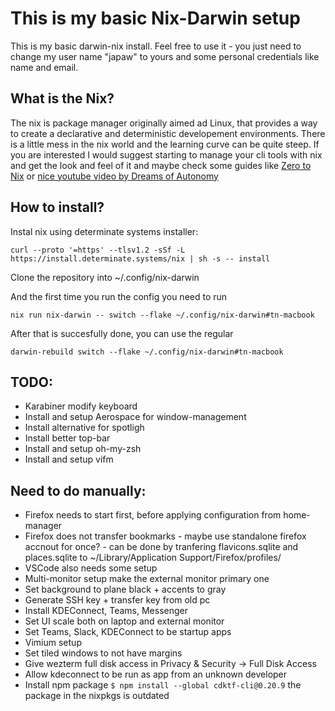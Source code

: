 # This is my basic Nix-Darwin setup

This is my basic darwin-nix install. Feel free to use it - you just need to change my user name "japaw" to yours and some personal credentials like name and email.

## What is the Nix?

The nix is package manager originally aimed ad Linux, that provides a way to create a declarative and deterministic developement environments. There is a little mess in the nix world and the learning curve can be quite steep. If you are interested I would suggest starting to manage your cli tools with nix and get the look and feel of it and maybe check some guides like [Zero to Nix](https://zero-to-nix.com/) or [nice youtube video by Dreams of Autonomy](https://www.youtube.com/watch?v=Z8BL8mdzWHI)

## How to install?

Instal nix using determinate systems installer:

```
curl --proto '=https' --tlsv1.2 -sSf -L https://install.determinate.systems/nix | sh -s -- install
```

Clone the repository into ~/.config/nix-darwin

And the first time you run the config you need to run
```
nix run nix-darwin -- switch --flake ~/.config/nix-darwin#tn-macbook
```

After that is succesfully done, you can use the regular 
```
darwin-rebuild switch --flake ~/.config/nix-darwin#tn-macbook
```

## TODO:
 - Karabiner modify keyboard
 - Install and setup Aerospace for window-management
 - Install alternative for spotligh
 - Install better top-bar
 - Install and setup oh-my-zsh
 - Install and setup vifm 

## Need to do manually:
 - Firefox needs to start first, before applying configuration from home-manager
 - Firefox does not transfer bookmarks - maybe use standalone firefox accnout for once? - can be done by tranfering flavicons.sqlite and places.sqlite to ~/Library/Application Support/Firefox/profiles/<profile name>
 - VSCode also needs some setup
 - Multi-monitor setup make the external monitor primary one
 - Set background to plane black + accents to gray
 - Generate SSH key + transfer key from old pc
 - Install KDEConnect, Teams, Messenger
 - Set UI scale both on laptop and external monitor
 - Set Teams, Slack, KDEConnect to be startup apps
 - Vimium setup
 - Set tiled windows to not have margins
 - Give wezterm full disk access in Privacy & Security -> Full Disk Access
 - Allow kdeconnect to be run as app from an unknown developer
 - Install npm package ```$ npm install --global cdktf-cli@0.20.9``` the package in the nixpkgs is outdated
